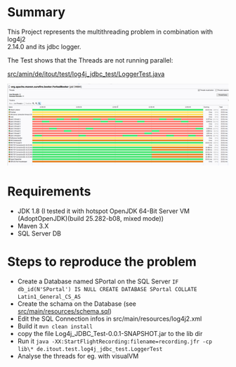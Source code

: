 # Summary

This Project represents the multithreading problem in combination with log4j2  
2.14.0 and its jdbc logger.

The Test shows that 
the Threads are not running parallel:

[src/amin/de/itout/test/log4j_jdbc_test/LoggerTest.java](src/test/de/itout/test/log4j_jdbc_test/LoggerTest.java)

![Alt text](img/jdbc_logger_multithreading.gif?raw=true "Multithreading")


# Requirements 

- JDK 1.8 (I tested it with hotspot OpenJDK 64-Bit Server VM (AdoptOpenJDK)(build 25.282-b08, mixed mode))
- Maven 3.X
- SQL Server DB

# Steps to reproduce the problem

- Create a Database named SPortal on the SQL Server `IF db_id(N'SPortal') IS NULL CREATE DATABASE SPortal COLLATE Latin1_General_CS_AS`
- Create the schama on the Database (see [src/main/resources/schema.sql](src/test/resources/schema.sql))
- Edit the SQL Connection infos in src/main/resources/log4j2.xml 
- Build it `mvn clean install`
- copy the file Log4j_JDBC_Test-0.0.1-SNAPSHOT.jar to the lib dir
- Run it `java -XX:StartFlightRecording:filename=recording.jfr -cp lib\* de.itout.test.log4j_jdbc_test.LoggerTest`
- Analyse the threads for eg. with visualVM

